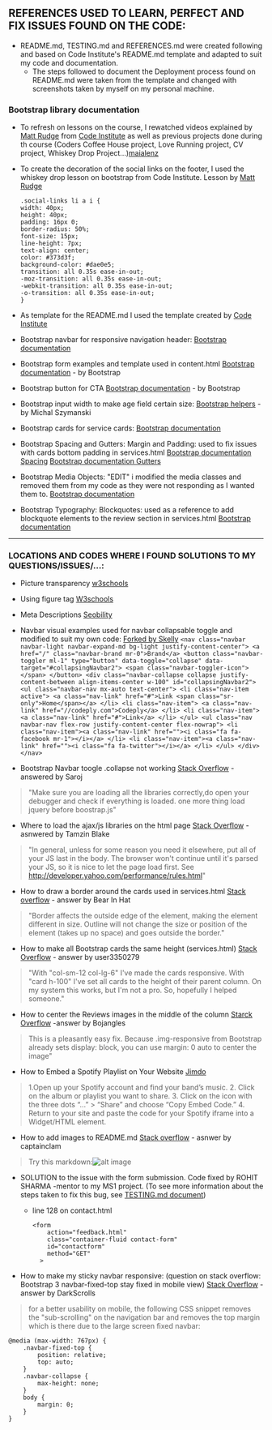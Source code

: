 ## REFERENCES USED TO LEARN, PERFECT AND FIX ISSUES FOUND ON THE CODE: 

- README.md, TESTING.md and REFERENCES.md were created following and based on Code Institute's README.md template and adapted to suit my code and documentation. 
    - The steps followed to document the Deployment process found on README.md were taken from the template and changed with screenshots taken by myself on my personal machine. 
### Bootstrap library documentation

- To refresh on lessons on the course, I rewatched videos explained by [Matt Rudge](https://github.com/lechien73) from [Code Institute](https://codeinstitute.net/) as well as previous projects done during th course (Coders Coffee House project, Love Running project, CV project, Whiskey Drop Project...)[maialenz](https://github.com/maialenz/Bootstrap-lesson-walkthrough/blob/master/)

- To create the decoration of the social links on the footer, I used the whiskey drop lesson on bootstrap from Code Institute. Lesson by [Matt Rudge](https://github.com/lechien73)
    ``` 
    .social-links li a i {
    width: 40px;
    height: 40px;
    padding: 16px 0;
    border-radius: 50%;
    font-size: 15px;
    line-height: 7px;
    text-align: center;
    color: #373d3f;
    background-color: #dae0e5;
    transition: all 0.35s ease-in-out;
    -moz-transition: all 0.35s ease-in-out;
    -webkit-transition: all 0.35s ease-in-out;
    -o-transition: all 0.35s ease-in-out;
    }
    ```
    
- As template for the README.md I used the template created by [Code Institute](https://github.com/Code-Institute-Solutions/SampleREADME#)

- Bootstrap navbar for responsive navigation header:
[Bootstrap documentation](https://getbootstrap.com/docs/4.0/components/navbar/#placement)

- Bootstrap form examples and template used in content.html
[Bootstrap documentation](https://getbootstrap.com/docs/4.0/components/forms/) - by Bootstrap

- Bootstrap button for CTA 
[Bootstrap documentation](https://getbootstrap.com/docs/4.0/components/buttons/) - by Bootstrap

- Bootstrap input width to make age field certain size:
[Bootstrap helpers](https://mdbootstrap.com/snippets/jquery/ascensus/143796) - by Michal Szymanski

- Bootstrap cards for service cards:
[Bootstrap documentation](https://getbootstrap.com/docs/4.0/components/card/)

- Bootstrap Spacing and Gutters: Margin and Padding: used to fix issues with cards bottom padding in services.html
[Bootstrap documentation Spacing](https://getbootstrap.com/docs/5.0/utilities/spacing/)
[Bootstrap documentation Gutters](https://getbootstrap.com/docs/5.0/layout/gutters/)

- Bootstrap Media Objects: "EDIT" i modified the media classes and removed them from my code as they were not responding as I wanted them to.
[Bootstrap documentation](https://getbootstrap.com/docs/4.0/layout/media-object/)

- Bootstrap Typography: Blockquotes: used as a reference to add blockquote elements to the review section in services.html
[Bootstrap documentation](https://getbootstrap.com/docs/5.0/content/typography/#blockquotes)


---

### LOCATIONS AND CODES WHERE I FOUND SOLUTIONS TO MY QUESTIONS/ISSUES/...:

- Picture transparency
[w3schools](https://www.w3schools.com/css/css_image_transparency.asp)

- Using figure tag
[W3schools](https://www.w3schools.com/tags/tag_figure.asp)

- Meta Descriptions 
[Seobility](https://www.seobility.net/en/wiki/Meta_Description?utm_source=google&utm_medium=cpc&utm_campaign=wiki_en&utm_term={meta%20description}&utm_content=lp_meta_description&gclid=CjwKCAjwjbCDBhAwEiwAiudBy-epL2rpkLLDqJb88jp65G95F3nlQOuhmnIzONLDApkr03Q6_vQu3BoCpDoQAvD_BwE)

- Navbar visual examples used for navbar collapsable toggle and modified to suit my own code:
[Forked by Skelly](https://www.codeply.com/go/kTGlK9Axdk)
        ```
        <nav class="navbar navbar-light navbar-expand-md bg-light justify-content-center">
            <a href="/" class="navbar-brand mr-0">Brand</a>
            <button class="navbar-toggler ml-1" type="button" data-toggle="collapse" data-target="#collapsingNavbar2">
                <span class="navbar-toggler-icon"></span>
            </button>
            <div class="navbar-collapse collapse justify-content-between align-items-center w-100" id="collapsingNavbar2">
                <ul class="navbar-nav mx-auto text-center">
                    <li class="nav-item active">
                        <a class="nav-link" href="#">Link <span class="sr-only">Home</span></a>
                    </li>
                    <li class="nav-item">
                        <a class="nav-link" href="//codeply.com">Codeply</a>
                    </li>
                    <li class="nav-item">
                        <a class="nav-link" href="#">Link</a>
                    </li>
                </ul>
                <ul class="nav navbar-nav flex-row justify-content-center flex-nowrap">
                    <li class="nav-item"><a class="nav-link" href=""><i class="fa fa-facebook mr-1"></i></a> </li>
                    <li class="nav-item"><a class="nav-link" href=""><i class="fa fa-twitter"></i></a> </li>
                </ul>
            </div>
        </nav>
        ```

- Bootstrap Navbar toogle .collapse not working
[Stack Overflow](https://stackoverflow.com/questions/41497826/bootstrap-toggle-collapse-not-working) - answered by Saroj
> "Make sure you are loading all the libraries correctly,do open your debugger and check if everything is loaded. one more thing load jquery before boostrap.js"

- Where to load the ajax/js libraries on the html page
[Stack Overflow](https://stackoverflow.com/questions/7669996/where-is-the-best-place-to-put-javascript-ajax-in-a-document) - asnwered by Tamzin Blake
> "In general, unless for some reason you need it elsewhere, put all of your JS last in the body. The browser won't continue until it's parsed your JS, so it is nice to let the page load first. See http://developer.yahoo.com/performance/rules.html"

- How to draw a border around the cards used in services.html
[Stack overflow](https://stackoverflow.com/questions/9102900/css-outside-border) - answer by Bear In Hat
> "Border affects the outside edge of the element, making the element different in size. Outline will not change the size or position of the element (takes up no space) and goes outside the border." 

- How to make all Bootstrap cards the same height (services.html)
[Stack Overflow](https://stackoverflow.com/questions/35868756/how-to-make-bootstrap-4-cards-the-same-height-in-card-columns#:~:text=You%20can%20apply%20the%20class,which%20stands%20for%20height%20100%25.&text=UPDATE%3A%20In%20Bootstrap%204%2C%20flexbox,will%20fill%20to%20full%20height.) - answer by user3350279 
> "With "col-sm-12 col-lg-6" I've made the cards responsive. With "card h-100" I've set all cards to the height of their parent column. On my system this works, but I'm not a pro. So, hopefully I helped someone."

- How to center the Reviews images in the middle of the column
[Starck Overflow](https://stackoverflow.com/questions/18462808/responsive-image-align-center-bootstrap-3) -answer by Bojangles
> This is a pleasantly easy fix. Because .img-responsive from Bootstrap already sets display: block, you can use margin: 0 auto to center the image"

- How to Embed a Spotify Playlist on Your Website
[Jimdo](https://www.jimdo.com/blog/embed-spotify-playlist-on-website/)
> 1.Open up your Spotify account and find your band’s music.
> 2. Click on the album or playlist you want to share.
> 3. Click on the icon with the three dots “…” > “Share” and choose “Copy Embed Code.” 
> 4. Return to your site and paste the code for your Spotify iframe into a Widget/HTML element. 

- How to add images to README.md 
[Stack overflow](https://stackoverflow.com/questions/14494747/how-to-add-images-to-readme-md-on-github) - asnwer by captainclam
> Try this markdown:![alt image](http://url/to/img.png)

- SOLUTION to the issue with the form submission. Code fixed by ROHIT SHARMA -mentor to my MS1 project. (To see more information about the steps taken to fix this bug, see [TESTING.md document](TESTING.md))
    - line 128 on contact.html
        ```
        <form
            action="feedback.html"
            class="container-fluid contact-form"
            id="contactform"
            method="GET"
          >
        ```

- How to make my sticky navbar responsive: (question on stack overflow: Bootstrap 3 navbar-fixed-top stay fixed in mobile view)
[Stack Overflow](https://stackoverflow.com/questions/18264944/bootstrap-3-navbar-fixed-top-stay-fixed-in-mobile-view) - answer by DarkScrolls
> for a better usability on mobile, the following CSS snippet removes the "sub-scrolling" on the navigation bar and removes the top margin which is there due to the large screen fixed navbar:
```
@media (max-width: 767px) {
    .navbar-fixed-top {
        position: relative;
        top: auto;
    }
    .navbar-collapse {
        max-height: none;
    }
    body {
        margin: 0;
    }
}
```
